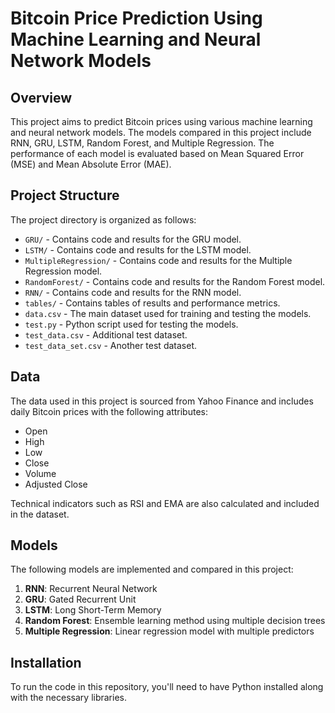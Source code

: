 # Bitcoin Price Prediction Using Machine Learning and Neural Network Models

## Overview
This project aims to predict Bitcoin prices using various machine learning and neural network models. The models compared in this project include RNN, GRU, LSTM, Random Forest, and Multiple Regression. The performance of each model is evaluated based on Mean Squared Error (MSE) and Mean Absolute Error (MAE).

## Project Structure
The project directory is organized as follows:

- `GRU/` - Contains code and results for the GRU model.
- `LSTM/` - Contains code and results for the LSTM model.
- `MultipleRegression/` - Contains code and results for the Multiple Regression model.
- `RandomForest/` - Contains code and results for the Random Forest model.
- `RNN/` - Contains code and results for the RNN model.
- `tables/` - Contains tables of results and performance metrics.
- `data.csv` - The main dataset used for training and testing the models.
- `test.py` - Python script used for testing the models.
- `test_data.csv` - Additional test dataset.
- `test_data_set.csv` - Another test dataset.

## Data
The data used in this project is sourced from Yahoo Finance and includes daily Bitcoin prices with the following attributes:
- Open
- High
- Low
- Close
- Volume
- Adjusted Close

Technical indicators such as RSI and EMA are also calculated and included in the dataset.

## Models
The following models are implemented and compared in this project:
1. **RNN**: Recurrent Neural Network
2. **GRU**: Gated Recurrent Unit
3. **LSTM**: Long Short-Term Memory
4. **Random Forest**: Ensemble learning method using multiple decision trees
5. **Multiple Regression**: Linear regression model with multiple predictors

## Installation
To run the code in this repository, you'll need to have Python installed along with the necessary libraries.
